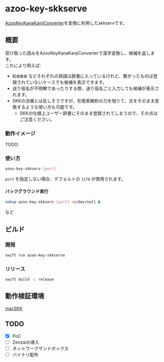 azoo-key-skkserve
===

[AzooKeyKanaKanjiConverter](https://github.com/azooKey/AzooKeyKanaKanjiConverter)を変換に利用したskkservです。

## 概要

受け取った読みをAzooKeyKanaKanjiConverterで漢字変換し、候補を返します。  
これにより例えば:

- `配達業者` などそれぞれの熟語は辞書に入っているけれど、繋がったものは登録されていないケースでも候補を表示できます。
- 送り仮名が不明瞭であったりする際、送り仮名ごと入力しても候補が表示されます。
- SKKの流儀とは反しそうですが、形態素解析の力を借りて、文をそのまま変換するような使い方も可能です。
    - SKKの仕様上ユーザー辞書にそのまま登録されてしまうので、その点はご注意ください。

### 動作イメージ

TODO:

### 使い方

```sh
azoo-key-skkserv [port]
```

`port` を指定しない場合、デフォルトの `1178` が使用されます。

#### バックグラウンド実行

```sh
nohup azoo-key-skkserv [port] >&/dev/null &
```

など

## ビルド

### 開発

```sh
swift run azoo-key-skkserve
```

### リリース

```sh
swift build -c release
```

## 動作検証環境

[macSKK](https://github.com/mtgto/macSKK)

## TODO

- [x] PoC
- [ ] Zenzaiの導入
- [ ] ネットワークサンドボックス
- [ ] バイナリ配布
